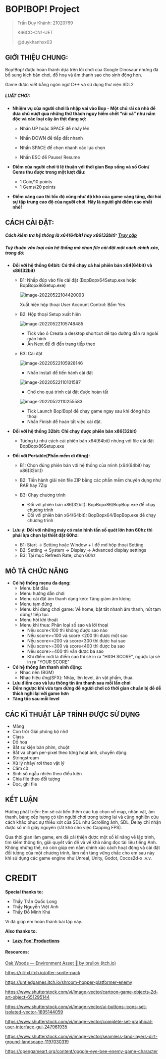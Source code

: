 # <img src="https://user-images.githubusercontent.com/99308937/169700525-8df4538f-4c0c-42ce-8aa6-3fcb2e5d413a.png" alt="otter" style="zoom:1%;" />BOP!BOP! Project

> Trần Duy Khánh: 21020769
>
> K66CC-CN1-UET
>
> @duykhanhxx03

## **GIỚI THIỆU CHUNG:**

Bop!Bop! được hoàn thành dựa trên lối chơi của Google Dinosaur nhưng đã bổ sung kịch bản chơi, đồ hoạ và âm thanh sao cho sinh động hơn.

Game được viết bằng ngôn ngữ C++ và sử dụng thư viện SDL2

##### LUẬT CHƠI:

- **Nhiệm vụ của người chơi là nhập vai vào Bop - Một chú rái cá nhỏ để đưa chú vượt qua những thử thách nguy hiểm chết “rái cá” như nấm độc và các loại cây ăn thịt đáng sợ:**
  - Nhấn UP hoặc SPACE để nhảy lên
  
  - Nhấn DOWN để tiếp đất nhanh
  
  - Nhấn SPACE để chọn nhanh các lựa chọn
  
  - Nhấn ESC để Pause/ Resume
  
- **Điểm của người chơi tỉ lệ thuận với thời gian Bop sống và số Coin/ Gems thu được trong một lượt đấu:** 
  - 1 Coin/10 points
  - 1 Gems/20 points
- **Điểm càng cao thì tốc độ cũng như độ khó của game càng tăng, đòi hỏi sự tập trung cao độ của người chơi. Hãy là người ghi điểm cao nhất nhé!**

## CÁCH CÀI ĐẶT:

##### Cách kiểm tra hệ thống là x64(64bit) hay x86(32bit): [Truy cập](https://support.microsoft.com/en-us/windows/32-bit-and-64-bit-windows-frequently-asked-questions-c6ca9541-8dce-4d48-0415-94a3faa2e13d)

##### Tuỳ thuộc vào loại của hệ thống mà chọn file cài đặt một cách chính xác, trong đó:

- **Đối với hệ thống 64bit: Có thể chạy cả hai phiên bản x64(64bit) và x86(32bit)**

  - B1: Nhấp đúp vào file cài đặt (BopBopx64Setup.exe hoặc BopBopx86Setup.exe)

    ![image-20220522104420093](https://user-images.githubusercontent.com/99308937/169700614-f789bb88-3f11-45e4-9ca2-6e8af5bbc246.png)

    Xuất hiện hộp thoại User Account Control: Bấm Yes

  - B2: Hộp thoại Setup xuất hiện

    ![image-20220522105748485](https://user-images.githubusercontent.com/99308937/169700671-94b550bc-1ba0-4fef-a034-ea8843f853d6.png)

    - Tick vào ô Creata a desktop shortcut để tạo đường dẫn ra ngoài màn hình
    - Ấn Next để đi đến trang tiếp theo

  - B3: Cài đặt

    ![image-20220522105928146](https://user-images.githubusercontent.com/99308937/169700693-84a19504-f23e-4d2c-bb06-0005e38772d2.png)

    - Nhấn Install để tiến hành cài đặt

    ![image-20220522110101587]([C:\Users\TranDuyKhanh\AppData\Roaming\Typora\typora-user-images\image-20220522110101587.png](https://user-images.githubusercontent.com/99308937/169700719-6f92fa08-4e7f-4421-b184-e9e47dc831e0.png))

    - Chờ cho quá trình cài đặt được hoàn tất

    ![image-20220522110255583]([C:\Users\TranDuyKhanh\AppData\Roaming\Typora\typora-user-images\image-20220522110255583.png](https://user-images.githubusercontent.com/99308937/169700741-bb05fff9-8fdc-4cc7-b998-1ac5523f2711.png))

    - Tick Launch Bop!Bop! để chạy game ngay sau khi đóng hộp thoại
    - Nhấn Finish để hoàn tất việc cài đặt.

- **Đối với hệ thống 32bit: Chỉ chạy được phiên bản x86(32bit)**

  - Tương tự như cách cài phiên bản x64(64bit) nhưng với file cài đặt BopBopx86Setup.exe

- **Đối với Portable(Phần mềm di động):** 

  - B1: Chọn đúng phiên bản với hệ thống của mình (x64(64bit) hay x86(32bit))

  - B2: Tiến hành giải nén file ZIP bằng các phần mềm chuyên dụng như RAR hay 7Zip

  - B3: Chạy chương trình

    - Đối với phiên bản x86(32bit): BopBopx86/BopBop.exe để chạy chương trình
    - Đối với phiên bản x64(64bit): BopBopx64/BopBop.exe để chạy chương trình

- **Lưu ý: Đối với những máy có màn hình tần số quét lớn hơn 60hz thì phải lựa chọn lại thiết đặt 60hz:**

  - B1: Start -> Setting hoặc Window + I để mở hộp thoại Setting
  - B2: Setting -> System -> Display -> Advanced display settings
  - B3: Tại mục Refresh Rate, chọn 60hz


## MÔ TẢ CHỨC NĂNG

- **Có hệ thống menu đa dạng:**
  - Menu bắt đầu
  - Menu hướng dẫn chơi
  - Menu cài đặt âm thanh dạng kéo: Tăng giảm âm lượng
  - Menu tạm dừng
  - Menu khi đang chơi game: Về home, bật tắt nhanh âm thanh, nút tạm dừng/ tiếp tục
  - Menu hỏi khi thoát
  - Menu khi thua: Phân loại số sao và lời thoại
    - Nếu score<100 thì không được sao nào
    - Nếu score>=100 và score <200 thì được một sao
    - Nếu score>=200 và score<300 thì được hai sao
    - Nếu score>=300 và score<400 thì được ba sao
    - Nếu score>=400 thì vẫn được ba sao
    - Khi điểm mới là điểm cao thì sẽ in ra "HIGH SCORE", ngược lại sẽ in ra "YOUR SCORE"
- **Có hệ thống âm thanh sinh động:**
  - Nhạc nền (BGM)
  - Nhạc hiệu ứng(SFX): Nhảy, lên level, ăn vật phẩm, thua.
- **Lưu điểm cao và lưu thông tin âm thanh sau mỗi lần chơi**
- **Đếm ngược khi vừa tạm dừng để người chơi có thời gian chuẩn bị để dễ thích nghi lại với game hơn**
- **Tăng tốc sau mỗi level**

## CÁC KĨ THUẬT LẬP TRÌNH ĐƯỢC SỬ DỤNG ##

- Mảng
- Con trỏ/ Giải phóng bộ nhớ
- Class
- Đồ hoạ
- Bắt sự kiện bàn phím, chuột
- Bắt va chạm per-pixel theo từng hoạt ảnh, chuyển động
- Stringstream
- Xử lý nhảy/ rơi theo vật lý
- Cắm cờ
- Sinh số ngẫu nhiên theo điều kiện
- Chia file theo đối tượng
- Đọc, ghi file

## KẾT LUẬN

Hướng phát triển: Em sẽ cải tiến thêm các tuỳ chọn về map, nhân vật, âm thanh, bảng xếp hạng có tên người chơi trong tương lai và cũng nghiên cứu cách khắc phục sự thiếu xót của SDL như Scrolling ảnh, SDL_Delay chỉ nhận được số mili giây nguyên (rất khó cho việc Capping FPS).

Qua thời gian làm game, em đã cải thiện được một số kĩ năng về lập trình, tìm kiếm thông tin, giải quyết vấn đề và về khả năng đọc tài liệu tiếng Anh. Không những thế, nó còn giúp em nắm chính xác cách hoạt động và cài đặt đối tượng của một chương trình, làm nền tảng vững chắc cho em sau này khi sử dụng các game engine như Unreal, Unity, Godot, Cocos2d-x .v.v.

# CREDIT

**Special thanks to:**

- Thầy Trần Quốc Long
- Thầy Nguyễn Việt Anh
- Thầy Đỗ Minh Khá

Vì đã giúp em hoàn thành bài tập này.

**Also thanks to:**

- [**Lazy Foo' Productions**](https://lazyfoo.net/tutorials/SDL)

#### Resources:

[Oak Woods — Environment Asset 🍂 by brullov (itch.io)](https://brullov.itch.io/oak-woods)

https://rili-xl.itch.io/otter-sprite-pack

https://untiedgames.itch.io/shroom-hopper-platformer-enemy

https://www.shutterstock.com/vi/image-vector/cartoon-game-objects-2d-art-object-651295144

https://www.shutterstock.com/vi/image-vector/ui-buttons-icons-set-isolated-vector-1895144059

https://www.shutterstock.com/vi/image-vector/complete-set-graphical-user-interface-gui-247961935

https://www.shutterstock.com/vi/image-vector/seamless-land-layers-dirt-ground-landscape-1197030319

https://opengameart.org/content/goggle-eye-bee-enemy-game-character
